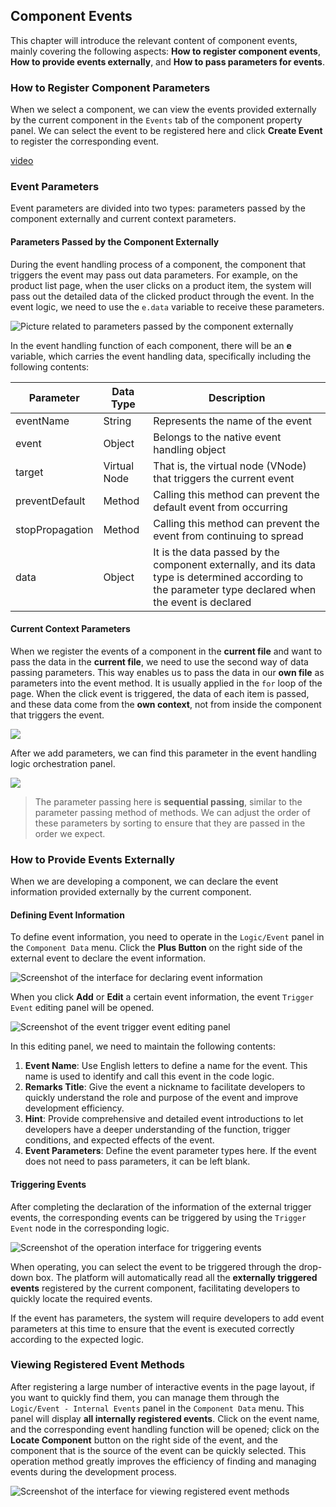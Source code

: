 ## Component Events

This chapter will introduce the relevant content of component events, mainly covering the following aspects: **How to register component events**, **How to provide events externally**, and **How to pass parameters for events**.

### How to Register Component Parameters

When we select a component, we can view the events provided externally by the current component in the `Events` tab of the component property panel. We can select the event to be registered here and click **Create Event** to register the corresponding event.

[video](/workbench/component-event.mp4)

### Event Parameters

Event parameters are divided into two types: parameters passed by the component externally and current context parameters.

#### Parameters Passed by the Component Externally

During the event handling process of a component, the component that triggers the event may pass out data parameters. For example, on the product list page, when the user clicks on a product item, the system will pass out the detailed data of the clicked product through the event. In the event logic, we need to use the `e.data` variable to receive these parameters.

![Picture related to parameters passed by the component externally](/workbench/component-event1.png)

In the event handling function of each component, there will be an **e** variable, which carries the event handling data, specifically including the following contents:

| Parameter           | Data Type | Description                                                                 |
| ------------------ | -------- | ---------------------------------------------------------------------------- |
| eventName          | String   | Represents the name of the event                                                |
| event              | Object   | Belongs to the native event handling object                                    |
| target             | Virtual Node | That is, the virtual node (VNode) that triggers the current event                |
| preventDefault     | Method   | Calling this method can prevent the default event from occurring                |
| stopPropagation    | Method   | Calling this method can prevent the event from continuing to spread            |
| data               | Object   | It is the data passed by the component externally, and its data type is determined according to the parameter type declared when the event is declared |

#### Current Context Parameters

When we register the events of a component in the **current file** and want to pass the data in the **current file**, we need to use the second way of data passing parameters. This way enables us to pass the data in our **own file** as parameters into the event method. It is usually applied in the `for` loop of the page. When the click event is triggered, the data of each item is passed, and these data come from the **own context**, not from inside the component that triggers the event.

![](/workbench/component-event2.png)

After we add parameters, we can find this parameter in the event handling logic orchestration panel.

![](/workbench/component-event3.png)

> The parameter passing here is **sequential passing**, similar to the parameter passing method of methods. We can adjust the order of these parameters by sorting to ensure that they are passed in the order we expect.

### How to Provide Events Externally

When we are developing a component, we can declare the event information provided externally by the current component.

#### Defining Event Information

To define event information, you need to operate in the `Logic/Event` panel in the `Component Data` menu. Click the **Plus Button** on the right side of the external event to declare the event information.

![Screenshot of the interface for declaring event information](/workbench/component-event4.png)

When you click **Add** or **Edit** a certain event information, the event `Trigger Event` editing panel will be opened.

![Screenshot of the event trigger event editing panel](/workbench/component-event5.png)

In this editing panel, we need to maintain the following contents:

1. **Event Name**: Use English letters to define a name for the event. This name is used to identify and call this event in the code logic.
2. **Remarks Title**: Give the event a nickname to facilitate developers to quickly understand the role and purpose of the event and improve development efficiency.
3. **Hint**: Provide comprehensive and detailed event introductions to let developers have a deeper understanding of the function, trigger conditions, and expected effects of the event.
4. **Event Parameters**: Define the event parameter types here. If the event does not need to pass parameters, it can be left blank.

#### Triggering Events

After completing the declaration of the information of the external trigger events, the corresponding events can be triggered by using the `Trigger Event` node in the corresponding logic.

![Screenshot of the operation interface for triggering events](/workbench/component-event6.png)

When operating, you can select the event to be triggered through the drop-down box. The platform will automatically read all the **externally triggered events** registered by the current component, facilitating developers to quickly locate the required events.

If the event has parameters, the system will require developers to add event parameters at this time to ensure that the event is executed correctly according to the expected logic.

### Viewing Registered Event Methods

After registering a large number of interactive events in the page layout, if you want to quickly find them, you can manage them through the `Logic/Event - Internal Events` panel in the `Component Data` menu. This panel will display **all internally registered events**. Click on the event name, and the corresponding event handling function will be opened; click on the **Locate Component** button on the right side of the event, and the component that is the source of the event can be quickly selected. This operation method greatly improves the efficiency of finding and managing events during the development process.

![Screenshot of the interface for viewing registered event methods](/workbench/component-event7.png) 